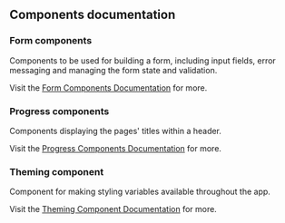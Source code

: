 ## Components documentation

### Form components

Components to be used for building a form, including input fields, error messaging and managing the form state and validation.

Visit the [Form Components Documentation](form/README.md) for more.

### Progress components

Components displaying the pages' titles within a header.

Visit the [Progress Components Documentation](progress/README.md) for more.

### Theming component

Component for making styling variables available throughout the app.

Visit the [Theming Component Documentation](theme/README.md) for more.
